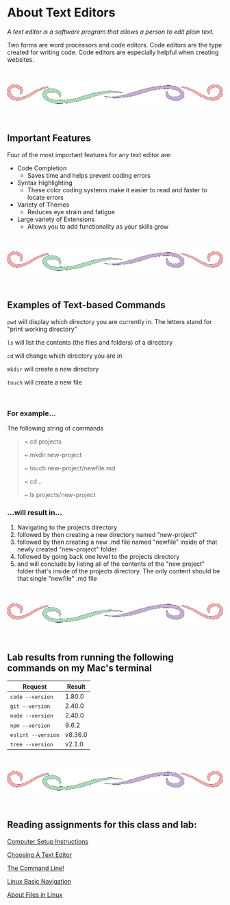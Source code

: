 # About Text Editors

*A text editor is a software program that allows a person to edit plain text.*

Two forms are word processors and code editors.  Code editors are the type created for writing code.  Code editors are especially helpful when creating websites.

<br>

![divider line](divider.gif)

<br>

## Important Features

Four of the most important features for any text editor are:

+ Code Completion
  + Saves time and helps prevent coding errors
+ Syntax Highlighting
  + These color coding systems make it easier to read and faster to locate errors
+ Variety of Themes
  + Reduces eye strain and fatigue
+ Large variety of Extensions
  + Allows you to add functionality as your skills grow

<br>

![divider line](divider.gif)

<br>

## Examples of Text-based Commands

`pwd` will display which directory you are currently in.  The letters stand for "print working directory"

`ls` will list the contents (the files and folders) of a directory

`cd` will change which directory you are in

`mkdir` will create a new directory

`touch` will create a new file

<br>

### For example...

The following string of commands
> ~ cd projects
>
> ~ mkdir new-project
>
> ~ touch new-project/newfile.md
>
> ~ cd ..
>
> ~ ls projects/new-project

### ...will result in...

1. Navigating to the projects directory
2. followed by then creating a new directory named "new-project"
3. followed by then creating a new .md file named "newfile" inside of that newly created "new-project" folder
4. followed by going back one level to the projects directory
5. and will conclude by listing all of the contents of the "new project" folder that's inside of the projects directory.  The only content should be that single "newfile" .md file

<br>

![divider line](divider.gif)

<br>

## Lab results from running the following commands on my Mac's terminal

| Request | Result |
| ----- | ------ |
| `code --version` | 1.80.0 |
| `git --version` | 2.40.0 |
| `node --version` | 2.40.0 |
| `npm --version` | 9.6.2 |
| `eslint --version` | v8.36.0 |
| `tree --version` | v2.1.0 |

<br>

![divider line](divider.gif)

<br>

## Reading assignments for this class and lab:

[Computer Setup Instructions](https://codefellows.github.io/setup-guide/)

[Choosing A Text Editor](https://codefellows.github.io/code-102-guide/curriculum/class-02/Choosing-A-Text-Editor--The-Older-Coder.pdf)

[The Command Line!](https://ryanstutorials.net/linuxtutorial/commandline.php)

[Linux Basic Navigation](https://ryanstutorials.net/linuxtutorial/navigation.php)

[About Files in Linux](https://ryanstutorials.net/linuxtutorial/aboutfiles.php)
